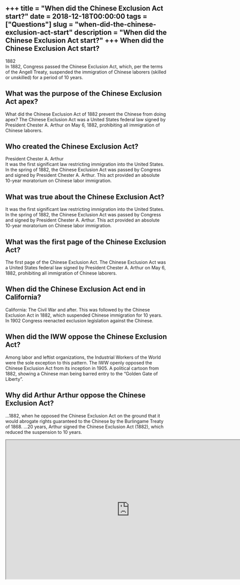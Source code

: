 +++
title = "When did the Chinese Exclusion Act start?"
date = 2018-12-18T00:00:00
tags = ["Questions"]
slug = "when-did-the-chinese-exclusion-act-start"
description = "When did the Chinese Exclusion Act start?"
+++
When did the Chinese Exclusion Act start?
-----------------------------------------

1882  
In 1882, Congress passed the Chinese Exclusion Act, which, per the terms of the Angell Treaty, suspended the immigration of Chinese laborers (skilled or unskilled) for a period of 10 years.

What was the purpose of the Chinese Exclusion Act apex?
-------------------------------------------------------

What did the Chinese Exclusion Act of 1882 prevent the Chinese from doing apex? The Chinese Exclusion Act was a United States federal law signed by President Chester A. Arthur on May 6, 1882, prohibiting all immigration of Chinese laborers.

Who created the Chinese Exclusion Act?
--------------------------------------

President Chester A. Arthur  
It was the first significant law restricting immigration into the United States. In the spring of 1882, the Chinese Exclusion Act was passed by Congress and signed by President Chester A. Arthur. This act provided an absolute 10-year moratorium on Chinese labor immigration.

What was true about the Chinese Exclusion Act?
----------------------------------------------

It was the first significant law restricting immigration into the United States. In the spring of 1882, the Chinese Exclusion Act was passed by Congress and signed by President Chester A. Arthur. This act provided an absolute 10-year moratorium on Chinese labor immigration.

What was the first page of the Chinese Exclusion Act?
-----------------------------------------------------

The first page of the Chinese Exclusion Act. The Chinese Exclusion Act was a United States federal law signed by President Chester A. Arthur on May 6, 1882, prohibiting all immigration of Chinese laborers.

When did the Chinese Exclusion Act end in California?
-----------------------------------------------------

California: The Civil War and after. This was followed by the Chinese Exclusion Act in 1882, which suspended Chinese immigration for 10 years. In 1902 Congress reenacted exclusion legislation against the Chinese.

When did the IWW oppose the Chinese Exclusion Act?
--------------------------------------------------

Among labor and leftist organizations, the Industrial Workers of the World were the sole exception to this pattern. The IWW openly opposed the Chinese Exclusion Act from its inception in 1905. A political cartoon from 1882, showing a Chinese man being barred entry to the “Golden Gate of Liberty”.

Why did Arthur Arthur oppose the Chinese Exclusion Act?
-------------------------------------------------------

…1882, when he opposed the Chinese Exclusion Act on the ground that it would abrogate rights guaranteed to the Chinese by the Burlingame Treaty of 1868. …20 years, Arthur signed the Chinese Exclusion Act (1882), which reduced the suspension to 10 years.

<iframe allow="accelerometer; autoplay; clipboard-write; encrypted-media; gyroscope; picture-in-picture" allowfullscreen="" class="__youtube_prefs__  epyt-is-override  no-lazyload" data-no-lazy="1" data-origheight="433" data-origwidth="770" data-skipgform_ajax_framebjll="" height="433" id="_ytid_83504" loading="lazy" src="https://www.youtube.com/embed/fHfhiBHnk9A?enablejsapi=1&autoplay=0&cc_load_policy=0&cc_lang_pref=&iv_load_policy=1&loop=0&modestbranding=0&rel=1&fs=1&playsinline=0&autohide=2&theme=dark&color=red&controls=1&" title="YouTube player" width="770"></iframe>
